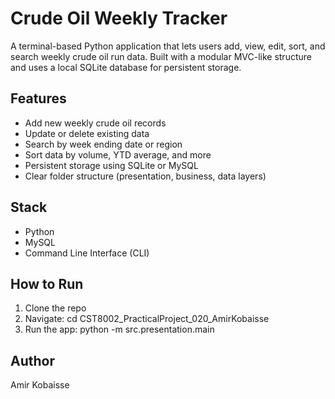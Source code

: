 # Crude Oil Weekly Tracker 

A terminal-based Python application that lets users add, view, edit, sort, and search weekly crude oil run data. Built with a modular MVC-like structure and uses a local SQLite database for persistent storage.

##  Features
- Add new weekly crude oil records
- Update or delete existing data
- Search by week ending date or region
- Sort data by volume, YTD average, and more
- Persistent storage using SQLite or MySQL
- Clear folder structure (presentation, business, data layers)

##  Stack
- Python
- MySQL
- Command Line Interface (CLI)

##  How to Run
1. Clone the repo
2. Navigate: cd CST8002_PracticalProject_020_AmirKobaisse  
3. Run the app: python -m src.presentation.main

## Author
Amir Kobaisse

